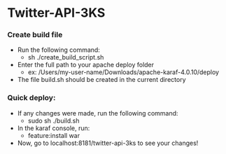 Twitter-API-3KS
===============

### Create build file
* Run the following command:
    * sh ./create_build_script.sh
* Enter the full path to your apache deploy folder
    * ex: /Users/my-user-name/Downloads/apache-karaf-4.0.10/deploy 
* The file build.sh should be created in the current directory

### Quick deploy:
* If any changes were made, run the following command:
    * sudo sh ./build.sh
* In the karaf console, run:
    * feature:install war
* Now, go to localhost:8181/twitter-api-3ks to see your changes!